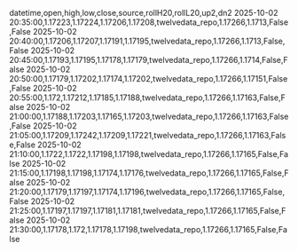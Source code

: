 datetime,open,high,low,close,source,rollH20,rollL20,up2,dn2
2025-10-02 20:35:00,1.17223,1.17224,1.17206,1.17208,twelvedata_repo,1.17266,1.1713,False,False
2025-10-02 20:40:00,1.17206,1.17207,1.17191,1.17195,twelvedata_repo,1.17266,1.1713,False,False
2025-10-02 20:45:00,1.17193,1.17195,1.17178,1.17179,twelvedata_repo,1.17266,1.1714,False,False
2025-10-02 20:50:00,1.17179,1.17202,1.17174,1.17202,twelvedata_repo,1.17266,1.17151,False,False
2025-10-02 20:55:00,1.172,1.17212,1.17185,1.17188,twelvedata_repo,1.17266,1.17163,False,False
2025-10-02 21:00:00,1.17188,1.17203,1.17165,1.17203,twelvedata_repo,1.17266,1.17163,False,False
2025-10-02 21:05:00,1.17209,1.17242,1.17209,1.17221,twelvedata_repo,1.17266,1.17163,False,False
2025-10-02 21:10:00,1.1722,1.1722,1.17198,1.17198,twelvedata_repo,1.17266,1.17165,False,False
2025-10-02 21:15:00,1.17198,1.17198,1.17174,1.17176,twelvedata_repo,1.17266,1.17165,False,False
2025-10-02 21:20:00,1.17179,1.17197,1.17174,1.17196,twelvedata_repo,1.17266,1.17165,False,False
2025-10-02 21:25:00,1.17197,1.17197,1.17181,1.17181,twelvedata_repo,1.17266,1.17165,False,False
2025-10-02 21:30:00,1.17178,1.172,1.17178,1.17198,twelvedata_repo,1.17266,1.17165,False,False
